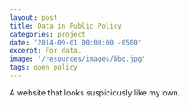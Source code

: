 ```yaml
---
layout: post
title: Data in Public Policy
categories: project
date: '2014-09-01 00:00:00 -0500'
excerpt: For data.
image: '/resources/images/bbq.jpg'
tags: open policy
---
```


A website that looks suspiciously like my own.